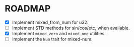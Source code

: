 # ROADMAP

- [x] Implement mixed_from_num for u32.
- [ ] Implement STD methods for sin/cos/etc, when available.
- [x] Implement `mixed_zero` and `mixed_one` utilities.
- [ ] Implement the `Num` trait for mixed-num.
